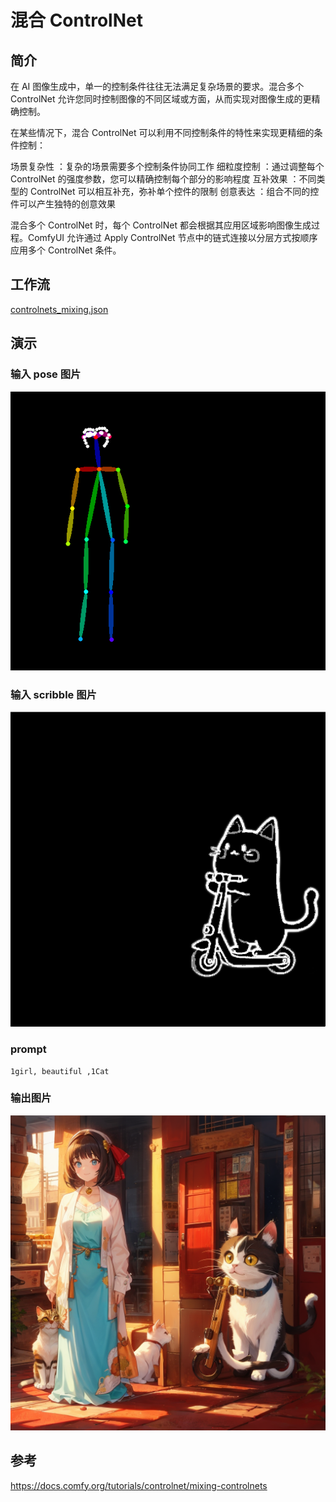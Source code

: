 # 混合 ControlNet


## 简介

在 AI 图像生成中，单一的控制条件往往无法满足复杂场景的要求。混合多个 ControlNet 允许您同时控制图像的不同区域或方面，从而实现对图像生成的更精确控制。

在某些情况下，混合 ControlNet 可以利用不同控制条件的特性来实现更精细的条件控制：


场景复杂性 ：复杂的场景需要多个控制条件协同工作
细粒度控制 ：通过调整每个 ControlNet 的强度参数，您可以精确控制每个部分的影响程度
互补效果 ：不同类型的 ControlNet 可以相互补充，弥补单个控件的限制
创意表达 ：组合不同的控件可以产生独特的创意效果


混合多个 ControlNet 时，每个 ControlNet 都会根据其应用区域影响图像生成过程。ComfyUI 允许通过 Apply ControlNet 节点中的链式连接以分层方式按顺序应用多个 ControlNet 条件。


## 工作流


[controlnets_mixing.json](./controlnets_mixing.json)  


## 演示


### 输入 pose 图片


![](./mixing_controlnets_input_pose.png)  


### 输入 scribble 图片


![](./mixing_controlnets_input_scribble.png)  


### prompt


```
1girl, beautiful ,1Cat
```


### 输出图片


![](./ComfyUI_01745_.png)




## 参考

https://docs.comfy.org/tutorials/controlnet/mixing-controlnets

